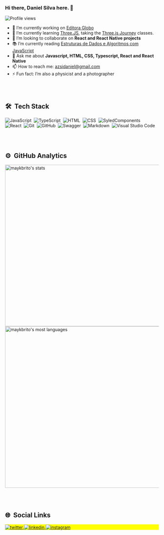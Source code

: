 ### Hi there, Daniel Silva here. 👋
<p align="left"> <img src="https://komarev.com/ghpvc/?username=azsidaniel&color=yellow" alt="Profile views" /> </p>

- 🔭 I’m currently working on [Editora Globo](https://oglobo.globo.com/)
- 🌱 I’m currently learning [Three.JS](https://threejs.org/), taking the [Three.js Journey](https://threejs-journey.com/) classes.
- 👯 I’m looking to collaborate on **React and React Native projects**
- 📚 I’m currently reading [Estruturas de Dados e Algoritmos com JavaScript](https://www.amazon.com.br/Estruturas-Dados-Algoritmos-Com-Javascript/dp/8575226932/ref=asc_df_8575226932/?tag=googleshopp00-20&linkCode=df0&hvadid=379765802639&hvpos=&hvnetw=g&hvrand=18052532847758117986&hvpone=&hvptwo=&hvqmt=&hvdev=c&hvdvcmdl=&hvlocint=&hvlocphy=9100937&hvtargid=pla-811121404201&psc=1)
- 💬 Ask me about **Javascript, HTML, CSS, Typescript, React and React Native**
- 📫 How to reach me: [azsidaniel@gmail.com](mailto:azsidaniel@gmail.com)
- ⚡ Fun fact: I’m also a physicist and a photographer

<br><br>

## 🛠 &nbsp;Tech Stack

![JavaScript](https://img.shields.io/badge/-JavaScript-05122A?style=flat&logo=javascript)&nbsp;
![TypeScript](https://img.shields.io/badge/-TypeScript-05122A?style=flat&logo=typescript)&nbsp;
![HTML](https://img.shields.io/badge/-HTML-05122A?style=flat&logo=HTML5)&nbsp;
![CSS](https://img.shields.io/badge/-CSS-05122A?style=flat&logo=CSS3&logoColor=1572B6)&nbsp;
![SyledComponents](https://img.shields.io/badge/-StyledComponents-05122A?style=flat&logo=styled-components)&nbsp;
![React](https://img.shields.io/badge/-React-05122A?style=flat&logo=react)&nbsp;
![Git](https://img.shields.io/badge/-Git-05122A?style=flat&logo=git)&nbsp;
![GitHub](https://img.shields.io/badge/-GitHub-05122A?style=flat&logo=github)&nbsp;
![Swagger](https://img.shields.io/badge/-Swagger-05122A?style=flat&logo=swagger)&nbsp;
![Markdown](https://img.shields.io/badge/-Markdown-05122A?style=flat&logo=markdown)&nbsp;
![Visual Studio Code](https://img.shields.io/badge/-Visual%20Studio%20Code-05122A?style=flat&logo=visual-studio-code&logoColor=007ACC)&nbsp;

<br><br>

## ⚙️ &nbsp;GitHub Analytics

<p align="left">
<img width="530em" src="https://github-readme-stats.vercel.app/api?username=azsidaniel&show_icons=true&theme=vision-friendly-dark" alt="maykbrito's stats"/>
<img width="530em" src="https://github-readme-stats.vercel.app/api/top-langs/?username=azsidaniel&layout=compact&theme=vision-friendly-dark" alt="maykbrito's most languages"/>
</p>

<br><br>

## 🌐 &nbsp;Social Links

<p align="left" style="background:yellow">
<a href="https://twitter.com/azsidaniel" target="_blank">
  <img align="center" src="https://img.shields.io/badge/-azsidaniel-05122A?style=flat&logo=twitter" alt="twitter"/>  
</a>
<a href="https://linkedin.com/in/azsidaniel" target="_blank">
  <img align="center" src="https://img.shields.io/badge/-azsidaniel-05122A?style=flat&logo=linkedin" alt="linkedin"/>
</a>
<a href="https://instagram.com/azsidaniel" target="_blank">
 <img align="center" src="https://img.shields.io/badge/-azsidaniel-05122A?style=flat&logo=instagram" alt="instagram"/>
</a>
</p>

